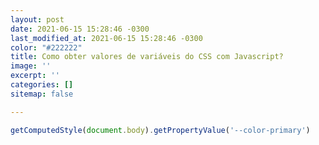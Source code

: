 ```yaml
---
layout: post
date: 2021-06-15 15:28:46 -0300
last_modified_at: 2021-06-15 15:28:46 -0300
color: "#222222"
title: Como obter valores de variáveis do CSS com Javascript?
image: ''
excerpt: ''
categories: []
sitemap: false

---
```

```javascript
getComputedStyle(document.body).getPropertyValue('--color-primary')
```